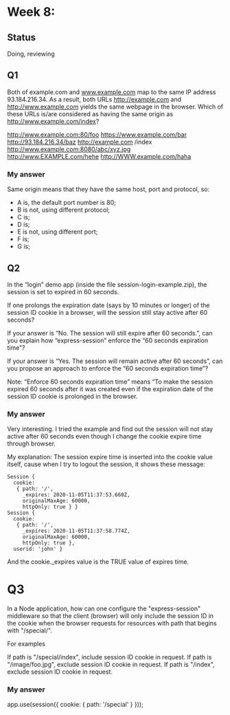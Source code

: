 # Week 8: 

## Status

Doing, reviewing

## Q1
Both of example.com and www.example.com map to the same IP address 93.184.216.34. As a result, both URLs http://example.com and http://www.example.com yields the same webpage in the browser. Which of these URLs is/are considered as having the same origin as http://www.example.com/index?

http://www.example.com:80/foo
https://www.example.com/bar
http://93.184.216.34/baz
http://example.com /index
http://www.example.com:8080/abc/xyz.jpg
http://www.EXAMPLE.com/hehe
http://WWW.example.com/haha

### My answer
Same origin means that they have the same host, port and protocol, so:

- A is, the default port number is 80;
- B is not, using different protocol;
- C is;
- D is;
- E is not, using different port;
- F is;
- G is;

## Q2
In the “login” demo app (inside the file session-login-example.zip), the session is set to expired in 60 seconds.

If one prolongs the expiration date (says by 10 minutes or longer) of the session ID cookie in a browser, will the session still stay active after 60 seconds?

If your answer is “No. The session will still expire after 60 seconds.”, can you explain how “express-session” enforce the “60 seconds expiration time”?

If your answer is “Yes. The session will remain active after 60 seconds”, can you propose an approach to enforce the “60 seconds expiration time”?

Note: “Enforce 60 seconds expiration time” means “To make the session expired 60 seconds after it was created even if the expiration date of the session ID cookie is prolonged in the browser.  

### My answer

Very interesting. I tried the example and find out the session will not stay active after 60 seconds even though I change the cookie expire time through browser.

My explanation: The session expire time is inserted into the cookie value itself, cause when I try to logout the session, it shows these message:

```
Session {
  cookie:
   { path: '/',
     _expires: 2020-11-05T11:37:53.660Z,
     originalMaxAge: 60000,
     httpOnly: true } }
Session {
  cookie:
   { path: '/',
     _expires: 2020-11-05T11:37:58.774Z,
     originalMaxAge: 60000,
     httpOnly: true },
  userid: 'john' }
```
And the cookie._expires value is the TRUE value of expires time. 

# Q3
In a Node application, how can one configure the "express-session" middleware so that the client (browser) will only include the session ID in the cookie when the browser requests for resources with path that begins with "/special/".

For examples

If path is "/special/index", include session ID cookie in request.
If path is "/image/foo.jpg", exclude session ID cookie in request.
If path is "/index", exclude session ID cookie in request.

### My answer
app.use(session({
    cookie: { 
        path: '/special'
    }
}));






